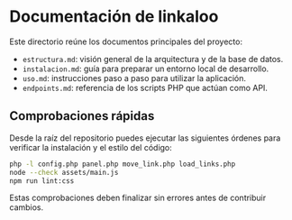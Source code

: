 # Documentación de linkaloo

Este directorio reúne los documentos principales del proyecto:

- `estructura.md`: visión general de la arquitectura y de la base de datos.
- `instalacion.md`: guía para preparar un entorno local de desarrollo.
- `uso.md`: instrucciones paso a paso para utilizar la aplicación.
- `endpoints.md`: referencia de los scripts PHP que actúan como API.

## Comprobaciones rápidas

Desde la raíz del repositorio puedes ejecutar las siguientes órdenes para verificar la instalación y el estilo del código:

```bash
php -l config.php panel.php move_link.php load_links.php
node --check assets/main.js
npm run lint:css
```

Estas comprobaciones deben finalizar sin errores antes de contribuir cambios.
